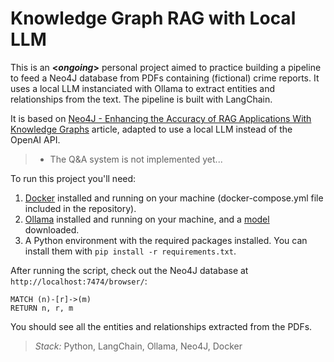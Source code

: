 # Knowledge Graph RAG with Local LLM

This is an **<*ongoing*>** personal project aimed to practice building a pipeline to feed a Neo4J database from PDFs containing (fictional) crime reports. It uses a local LLM instanciated with Ollama to extract entities and relationships from the text. The pipeline is built with LangChain.

It is based on [Neo4J - Enhancing the Accuracy of RAG Applications With Knowledge Graphs](https://neo4j.com/developer-blog/enhance-rag-knowledge-graph/?mkt_tok=NzEwLVJSQy0zMzUAAAGTBn-WDr1KcupEPExYL6rh_DaP3R0h5gWQFxWGRm6dXiew5-oAnYBbvXvedknjyhyojNebyUa0ywWZwIkZQRtiJ-9x6k22vY3ru2Ztp7PjlgN5Bbs) article, adapted to use a local LLM instead of the OpenAI API.

> * The Q&A system is not implemented yet...

To run this project you'll need:
1) [Docker](https://www.docker.com/) installed and running on your machine (docker-compose.yml file included in the repository).
2) [Ollama](https://ollama.com/) installed and running on your machine, and a [model](https://ollama.com/library) downloaded.
3) A Python environment with the required packages installed. You can install them with `pip install -r requirements.txt`.


After running the script, check out the Neo4J database at `http://localhost:7474/browser/`:
```
MATCH (n)-[r]->(m)
RETURN n, r, m
```

You should see all the entities and relationships extracted from the PDFs.


> *Stack:* Python, LangChain, Ollama, Neo4J, Docker
